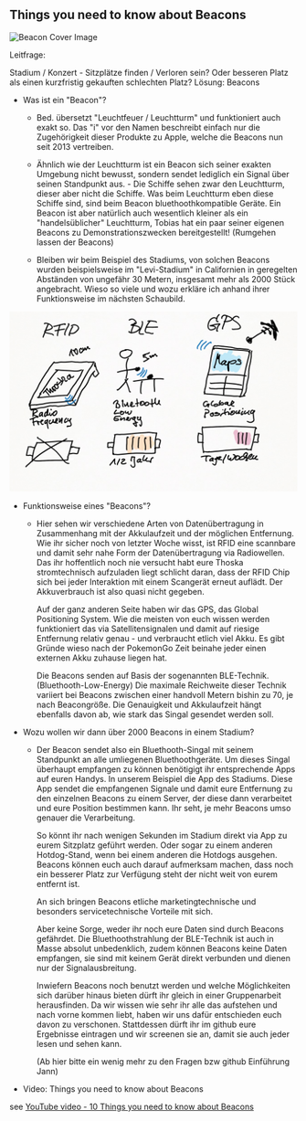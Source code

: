 ## Things you need to know about Beacons

![Beacon Cover Image](https://1.bp.blogspot.com/-Hh-jLfDXFIc/VaSZggZrThI/AAAAAAAAA8g/oKxBD1bGM68/s1600/overall-graphic-070915.jpg)

Leitfrage:

Stadium / Konzert - Sitzplätze finden / Verloren sein? Oder besseren Platz als einen kurzfristig gekauften schlechten Platz?
Lösung: Beacons

* Was ist ein "Beacon"?

    - Bed. übersetzt "Leuchtfeuer / Leuchtturm" und funktioniert auch exakt so.
      Das "i" vor den Namen beschreibt einfach nur die Zugehörigkeit dieser Produkte zu Apple, welche die Beacons nun seit 2013 
      vertreiben.
    - Ähnlich wie der Leuchtturm ist ein Beacon sich seiner exakten Umgebung nicht bewusst, sondern sendet lediglich ein Signal über
      seinen Standpunkt aus. - Die Schiffe sehen zwar den Leuchtturm, dieser aber nicht die Schiffe.
      Was beim Leuchtturm eben diese Schiffe sind, sind beim Beacon bluethoothkompatible Geräte.
      Ein Beacon ist aber natürlich auch wesentlich kleiner als ein "handelsüblicher" Leuchtturm, Tobias hat ein paar seiner eigenen 
      Beacons zu Demonstrationszwecken bereitgestellt! (Rumgehen lassen der Beacons)
      
    - Bleiben wir beim Beispiel des Stadiums, von solchen Beacons wurden beispielsweise im "Levi-Stadium" in Californien in geregelten 
      Abständen von ungefähr 30 Metern, insgesamt mehr als 2000 Stück angebracht.
      Wieso so viele und wozu erkläre ich anhand ihrer Funktionsweise im nächsten Schaubild.

![Intro](Bilder/1_Einstieg.png)

* Funktionsweise eines "Beacons"?

    - Hier sehen wir verschiedene Arten von Datenübertragung in Zusammenhang mit der Akkulaufzeit und der möglichen Entfernung.
      Wie ihr sicher noch von letzter Woche wisst, ist RFID eine scannbare und damit sehr nahe Form der Datenübertragung via 
      Radiowellen.
      Das ihr hoffentlich noch nie versucht habt eure Thoska stromtechnisch aufzuladen liegt schlicht daran, dass der RFID Chip sich bei 
      jeder Interaktion mit einem Scangerät erneut auflädt. Der Akkuverbrauch ist also quasi nicht gegeben.
      
      Auf der ganz anderen Seite haben wir das GPS, das Global Positioning System. 
      Wie die meisten von euch wissen werden funktioniert das via Satellitensignalen und damit auf riesige Entfernung relativ genau - 
      und verbraucht etlich viel Akku. Es gibt Gründe wieso nach der PokemonGo Zeit beinahe jeder einen externen Akku zuhause liegen 
      hat.
      
      Die Beacons senden auf Basis der sogenannten BLE-Technik. (Bluethooth-Low-Energy)
      Die maximale Reichweite dieser Technik variiert bei Beacons zwischen einer handvoll Metern bishin zu 70, je nach Beacongröße.
      Die Genauigkeit und Akkulaufzeit hängt ebenfalls davon ab, wie stark das Singal gesendet werden soll.
      
* Wozu wollen wir dann über 2000 Beacons in einem Stadium?
      
    - Der Beacon sendet also ein Bluethooth-Singal mit seinem Standpunkt an alle umliegenen Bluethoothgeräte.
      Um dieses Singal überhaupt empfangen zu können benötigigt ihr entsprechende Apps auf euren Handys.
      In unserem Beispiel die App des Stadiums.
      Diese App sendet die empfangenen Signale und damit eure Entfernung zu den einzelnen Beacons zu einem Server, der diese dann 
      verarbeitet und eure Position bestimmen kann. Ihr seht, je mehr Beacons umso genauer die Verarbeitung.
      
      So könnt ihr nach wenigen Sekunden im Stadium direkt via App zu eurem Sitzplatz geführt werden.
      Oder sogar zu einem anderen Hotdog-Stand, wenn bei einem anderen die Hotdogs ausgehen.
      Beacons können euch auch darauf aufmerksam machen, dass noch ein besserer Platz zur Verfügung steht der nicht weit von eurem 
      entfernt ist.
      
      An sich bringen Beacons etliche marketingtechnische und besonders servicetechnische Vorteile mit sich.
      
      Aber keine Sorge, weder ihr noch eure Daten sind durch Beacons gefährdet. Die Bluethoothstrahlung der BLE-Technik ist auch in 
      Masse absolut unbedenklich, zudem können Beacons  keine Daten empfangen, sie sind mit keinem Gerät direkt verbunden und dienen nur 
      der Signalausbreitung.
      
      Inwiefern Beacons noch benutzt werden und welche Möglichkeiten sich darüber hinaus bieten dürft ihr gleich in einer Gruppenarbeit 
      herausfinden.
      Da wir wissen wie sehr ihr alle das aufstehen und nach vorne kommen liebt, haben wir uns dafür entschieden euch davon zu 
      verschonen.
      Stattdessen dürft ihr im github eure Ergebnisse eintragen und wir screenen sie an, damit sie auch jeder lesen und sehen kann.
      
      (Ab hier bitte ein wenig mehr zu den Fragen bzw github Einführung Jann)
      

* Video: Things you need to know about Beacons

see [YouTube video - 10 Things you need to know about Beacons](https://www.youtube.com/watch?v=L44m7otNI7o)

